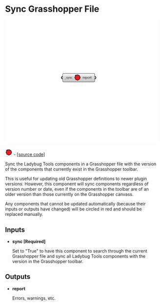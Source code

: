 # Sync Grasshopper File

![](../../.gitbook/assets/Sync_Grasshopper_File.png)

![](../../.gitbook/assets/Sync_Grasshopper_File%20%281%29.png) - [\[source code\]](https://github.com/ladybug-tools/ladybug-grasshopper/blob/master/ladybug_grasshopper/src//LB%20Sync%20Grasshopper%20File.py)

Sync the Ladybug Tools components in a Grasshopper file with the version of the components that currently exist in the Grasshopper toolbar.

This is useful for updating old Grasshopper definitions to newer plugin versions. However, this component will sync components regardless of version number or date, even if the components in the toolbar are of an older version than those currently on the Grasshopper canvass.

Any components that cannot be updated automatically \(because their inputs or outputs have changed\) will be circled in red and should be replaced manually.

## Inputs

* **sync \[Required\]**

  Set to "True" to have this component to search through the current Grasshopper file and sync all Ladybug Tools components with the version in the Grasshopper toolbar. 

## Outputs

* **report**

  Errors, warnings, etc. 

